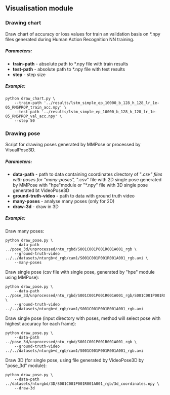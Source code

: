## Visualisation module

### Drawing chart
Draw chart of accuracy or loss values for train an validation basis on *.npy files generated during Human Action Recognition NN training.

##### Parameters:
* **train-path** - absolute path to *.npy file with train results
* **test-path** - absolute path to *.npy file with test results
* **step** - step size

##### Example:
```
python draw_chart.py \
    --train-path '../results/lstm_simple_ep_10000_b_128_h_128_lr_1e-05_RMSPROP_train_acc.npy' \
    --test-path '../results/lstm_simple_ep_10000_b_128_h_128_lr_1e-05_RMSPROP_val_acc.npy' \
    --step 50
```

### Drawing pose
Script for drawing poses generated by MMPose or processed by VisualPose3D.

##### Parameters:
* **data-path** - path to data containing coordinates directory of "*.csv" files with poses for "many-poses", "*.csv" file with 2D single pose generated by MMPose with "hpe"module or "*.npy" file with 3D single pose generated bt VideoPose3D
* **ground-truth-video** - path to data with ground truth video
* **many-poses** - analyse many poses (only for 2D)
* **draw-3d** - draw in 3D

##### Example:
Draw many poses:
```
python draw_pose.py \
    --data-path ../pose_3d/unprocessed/ntu_rgbd/S001C001P001R001A001_rgb \
    --ground-truth-video ../../datasets/nturgb+d_rgb/cam1/S001C001P001R001A001_rgb.avi \
    --many-poses
```

Draw single pose (csv file with single pose, generated by "hpe" module using MMPose):
```
python draw_pose.py \
    --data-path ../pose_3d/unprocessed/ntu_rgbd/S001C001P001R001A001_rgb/S001C001P001R001A001_rgb_pose_0.csv \
    --ground-truth-video ../../datasets/nturgb+d_rgb/cam1/S001C001P001R001A001_rgb.avi
```

Draw single pose (input directory with poses, method will select pose with highest accuracy for each frame):
```
python draw_pose.py \
    --data-path ../pose_3d/unprocessed/ntu_rgbd/S001C001P001R001A001_rgb \
    --ground-truth-video ../../datasets/nturgb+d_rgb/cam1/S001C001P001R001A001_rgb.avi
```

Draw 3D (for single pose, using file generated by VideoPose3D by "pose_3d" module):
```
python draw_pose.py \
    --data-path ../datasets/nturgbd/3D/S001C001P001R001A001_rgb/3d_coordinates.npy \
    --draw-3d
```